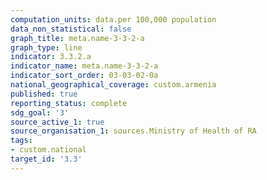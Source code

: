 ```yaml
---
computation_units: data.per 100,000 population
data_non_statistical: false
graph_title: meta.name-3-3-2-a
graph_type: line
indicator: 3.3.2.a
indicator_name: meta.name-3-3-2-a
indicator_sort_order: 03-03-02-0a
national_geographical_coverage: custom.armenia
published: true
reporting_status: complete
sdg_goal: '3'
source_active_1: true
source_organisation_1: sources.Ministry of Health of RA
tags:
- custom.national
target_id: '3.3'
---
```

